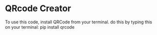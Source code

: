 # QRcode Creator

To use this code, install QRCode from your terminal. do this by typing this on your terminal:
pip install qrcode
